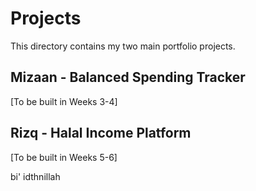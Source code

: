 # Projects

This directory contains my two main portfolio projects.

## Mizaan - Balanced Spending Tracker
[To be built in Weeks 3-4]

## Rizq - Halal Income Platform
[To be built in Weeks 5-6]

bi' idthnillah